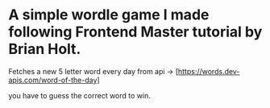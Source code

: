 # A simple wordle game I made following Frontend Master tutorial by Brian Holt.

Fetches a new 5 letter word every day from api -> [https://words.dev-apis.com/word-of-the-day]

you have to guess the correct word to win.
